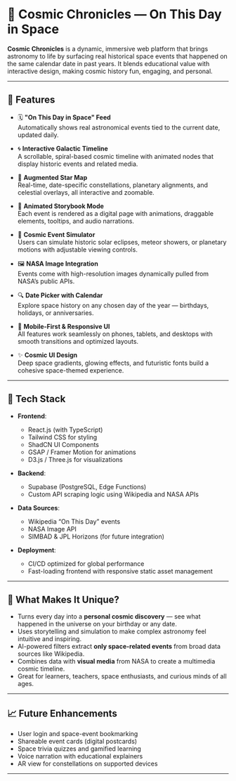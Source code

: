 # 🌠 Cosmic Chronicles — On This Day in Space

**Cosmic Chronicles** is a dynamic, immersive web platform that brings astronomy to life by surfacing real historical space events that happened on the same calendar date in past years. It blends educational value with interactive design, making cosmic history fun, engaging, and personal.

---

## 🚀 Features

- 🗓️ **"On This Day in Space" Feed**  
  Automatically shows real astronomical events tied to the current date, updated daily.

- 🌀 **Interactive Galactic Timeline**  
  A scrollable, spiral-based cosmic timeline with animated nodes that display historic events and related media.

- 🌌 **Augmented Star Map**  
  Real-time, date-specific constellations, planetary alignments, and celestial overlays, all interactive and zoomable.

- 📘 **Animated Storybook Mode**  
  Each event is rendered as a digital page with animations, draggable elements, tooltips, and audio narrations.

- 🌠 **Cosmic Event Simulator**  
  Users can simulate historic solar eclipses, meteor showers, or planetary motions with adjustable viewing controls.

- 🖼️ **NASA Image Integration**  
  Events come with high-resolution images dynamically pulled from NASA’s public APIs.

- 🔍 **Date Picker with Calendar**  
  Explore space history on any chosen day of the year — birthdays, holidays, or anniversaries.

- 📱 **Mobile-First & Responsive UI**  
  All features work seamlessly on phones, tablets, and desktops with smooth transitions and optimized layouts.

- ✨ **Cosmic UI Design**  
  Deep space gradients, glowing effects, and futuristic fonts build a cohesive space-themed experience.

---

## 🧰 Tech Stack

- **Frontend**:
  - React.js (with TypeScript)
  - Tailwind CSS for styling
  - ShadCN UI Components
  - GSAP / Framer Motion for animations
  - D3.js / Three.js for visualizations

- **Backend**:
  - Supabase (PostgreSQL, Edge Functions)
  - Custom API scraping logic using Wikipedia and NASA APIs

- **Data Sources**:
  - Wikipedia “On This Day” events
  - NASA Image API
  - SIMBAD & JPL Horizons (for future integration)

- **Deployment**:
  - CI/CD optimized for global performance
  - Fast-loading frontend with responsive static asset management

---

## 🌟 What Makes It Unique?

-  Turns every day into a **personal cosmic discovery** — see what happened in the universe on your birthday or any date.
-  Uses storytelling and simulation to make complex astronomy feel intuitive and inspiring.
-  AI-powered filters extract **only space-related events** from broad data sources like Wikipedia.
-  Combines data with **visual media** from NASA to create a multimedia cosmic timeline.
-  Great for learners, teachers, space enthusiasts, and curious minds of all ages.

---

## 📈 Future Enhancements

- User login and space-event bookmarking  
- Shareable event cards (digital postcards)  
- Space trivia quizzes and gamified learning  
- Voice narration with educational explainers  
- AR view for constellations on supported devices  

---
